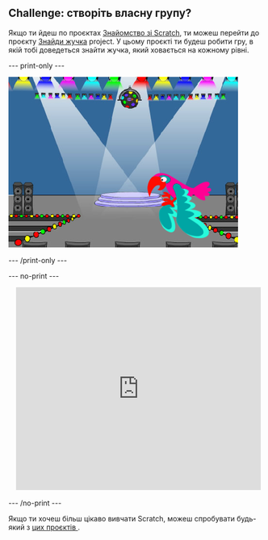## Challenge: створіть власну групу?

Якщо ти йдеш по проєктах [Знайомство зі Scratch](https://projects.raspberrypi.org/en/pathways/scratch-intro), ти можеш перейти до проєкту [Знайди жучка](https://projects.raspberrypi.org/en/projects/find-the-bug) project. У цьому проєкті ти будеш робити гру, в якій тобі доведеться знайти жучка, який ховається на кожному рівні.

--- print-only ---

![Проєкт 'Знайди жучка'.](images/find-the-bug.png)

--- /print-only ---

--- no-print ---

<div class="scratch-preview" style="margin-left: 15px;">
  <iframe allowtransparency="true" width="485" height="402" src="https://scratch.mit.edu/projects/embed/486719939/?autostart=false" frameborder="0"></iframe>
</div>

--- /no-print ---

Якщо ти хочеш більш цікаво вивчати Scratch, можеш спробувати будь-який з [ цих проєктів ](https://projects.raspberrypi.org/en/projects?software%5B%5D=scratch&curriculum%5B%5D=%201).
